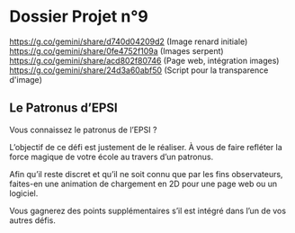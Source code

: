 ﻿# Dossier Projet n°9

https://g.co/gemini/share/d740d04209d2 (Image renard initiale)
https://g.co/gemini/share/0fe4752f109a (Images serpent)
https://g.co/gemini/share/acd802f80746 (Page web, intégration images)
https://g.co/gemini/share/24d3a60abf50 (Script pour la transparence d'image)

## Le Patronus d’EPSI

Vous connaissez le patronus de l’EPSI ?

L’objectif de ce défi est justement de le réaliser.
À vous de faire refléter la force magique de votre école au travers d’un patronus.

Afin qu’il reste discret et qu’il ne soit connu que par les fins observateurs, faites-en une animation de chargement en 2D pour une page web ou un logiciel.

Vous gagnerez des points supplémentaires s’il est intégré dans l’un de vos autres défis.